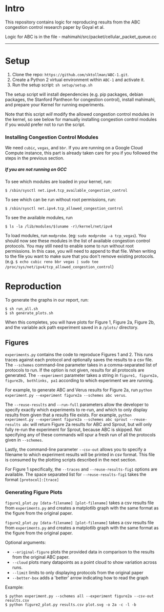 # Intro

This repository contains logic for reproducing results from the
ABC congestion control research paper by Goyal et al.

Logic for ABC is in the file - mahimahi/src/packet/cellular_packet_queue.cc

-----

# Setup

1. Clone the repo: `https://github.com/sktollman/ABC-1.git`.
2. Create a Python 2 virtual environment within `ABC-1` and activate it.
3. Run the setup script: `sh setup/setup.sh`

The setup script will install dependencies (e.g. pip packages,  debian packages, the Stanford Pantheon for congestion control), install mahimahi, and prepare your Kernel for running experiments.

Note that this script *will* modify the allowed congestion control modules in the kernel, so see below for manually installing congestion control modules if you would prefer not to run the script.

### Installing Congestion Control Modules

We need `cubic`, `vegas`, and `bbr`.
If you are running on a Google Cloud Compute instance, this part is already
taken care for you if you followed the steps in the previous section.


##### If you are not running on GCC

To see which modules are loaded in your kernel, run:
```
$ /sbin/sysctl net.ipv4.tcp_available_congestion_control
```
To see which can be run without root permissions, run:
```
$ /sbin/sysctl net.ipv4.tcp_allowed_congestion_control
```
To see the available modules, run
```
$ ls -la /lib/modules/$(uname -r)/kernel/net/ipv4
```
To load modules, run `modprobe`. (eg: `sudo modprobe -a tcp_vegas`). You should now see these modules in the list of available congestion control protocols. You may still need to enable some to run without root permissions. In this case, you will need to append to that file. When writing to the file you want to make sure that you don't remove existing protocols. (e.g. `$ echo cubic reno bbr vegas | sudo tee /proc/sys/net/ipv4/tcp_allowed_congestion_control`)

# Reproduction

To generate the graphs in our report, run:
```
$ sh run_all.sh
$ sh generate_plots.sh
```

When this completes, you will have plots for Figure 1, Figure 2a, Figure 2b, and the variable ack path experiment saved in a `/plots/` directory.

## Figures

`experiments.py` contains the code to reproduce Figures 1 and 2. This runs traces against each protocol and optionally saves the results to a csv file. The `--schemes` command-line parameter takes in a comma-separated list of protocols to run.  If the option is not given, results for all protocols are generated. The `--experiment` parameter takes a string in `figure1, figure2a, figure2b, bothlinks, pa1` according to which experiment we are running.

For example, to generate ABC and Verus results for Figure 2a, run `python experiment.py --experiment figure2a --schemes abc verus`.

The `--reuse-results` and `--run-full` parameters allow the developer to specify exactly which experiments to re-run, and which to only display results from given that a results file exists.  For example, `python experiment.py --experiment figure2a --schemes abc sprout --reuse-results abc` will return Figure 2a results for ABC and Sprout, but will only fully re-run the experiment for Sprout, because ABC is skipped.  Not specifying any of these commands will spur a fresh run of all the protocols given in `--schemes`.

Lastly, the command-line parameter `--csv-out` allows you to specify a filename to which experiment results will be printed in csv format.  This file is consumed by the plotting scripts described in the next section.

For Figure 1 specifically, the `--traces` and `--reuse-results-fig1` options are available. The space separated list for `--reuse-results-fig1` takes the format `[protocol]:[trace]`

### Generating Figure Plots

`figure1_plot.py [data-filename] [plot-filename]` takes a csv results file from `experiments.py` and creates a matplotlib graph with the same format as the figure from the original paper.

`figure2_plot.py [data-filename] [plot-filename]` takes a csv results file from `experiments.py` and creates a matplotlib graph with the same format as the figure from the original paper.

Optional arguments:
- `--original-figure` plots the provided data in comparison to the results from the original ABC paper.
- `--cloud` plots many datapoints as a point cloud to show variation across runs.
- `--limit` limits to only displaying protocols from the original paper
- `--better-box` adds a 'better' arrow indicating how to read the graph

Example:
```
$ python experiment.py --schemes all --experiment figure2a --csv-out results.csv
$ python figure2_plot.py results.csv plot.svg -o 2a -c -l -b
```
